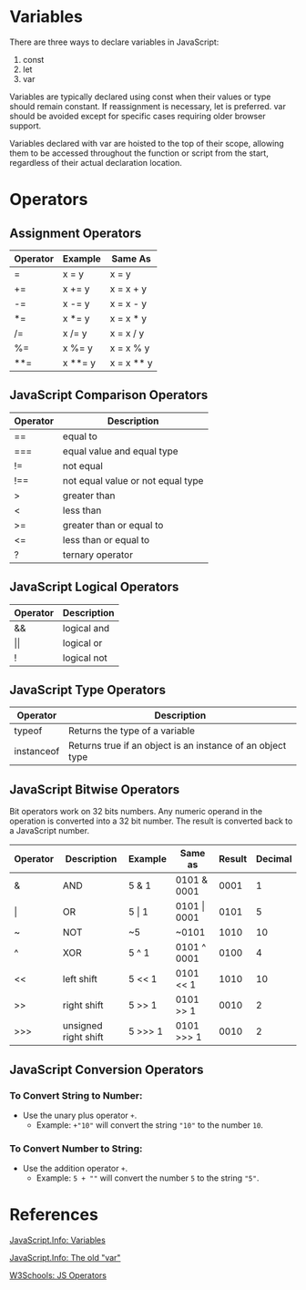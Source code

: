 # Variables

There are three ways to declare variables in JavaScript:
1. const
2. let
3. var

Variables are typically declared using const when their values or type should remain constant. If reassignment is necessary, let is preferred. var should be avoided except for specific cases requiring older browser support.

Variables declared with var are hoisted to the top of their scope, allowing them to be accessed throughout the function or script from the start, regardless of their actual declaration location.

# Operators

## Assignment Operators

| Operator | Example | Same As     |
|----------|---------|-------------|
| =        | x = y   | x = y       |
| +=       | x += y  | x = x + y   |
| -=       | x -= y  | x = x - y   |
| *=       | x *= y  | x = x * y   |
| /=       | x /= y  | x = x / y   |
| %=       | x %= y  | x = x % y   |
| **=      | x **= y | x = x ** y  |

## JavaScript Comparison Operators

| Operator | Description               |
|----------|---------------------------|
| ==       | equal to                  |
| ===      | equal value and equal type|
| !=       | not equal                 |
| !==      | not equal value or not equal type|
| >        | greater than              |
| <        | less than                 |
| >=       | greater than or equal to  |
| <=       | less than or equal to     |
| ?        | ternary operator          |

## JavaScript Logical Operators

| Operator | Description       |
|----------|-------------------|
| &&       | logical and       |
| \|\|     | logical or        |
| !        | logical not       |

## JavaScript Type Operators

| Operator | Description                   |
|----------|-------------------------------|
| typeof   | Returns the type of a variable|
| instanceof| Returns true if an object is an instance of an object type|

## JavaScript Bitwise Operators

Bit operators work on 32 bits numbers. Any numeric operand in the operation is converted into a 32 bit number. The result is converted back to a JavaScript number.

| Operator | Description      | Example | Same as      | Result | Decimal |
|----------|------------------|---------|--------------|--------|---------|
| &        | AND              | 5 & 1   | 0101 & 0001  | 0001   | 1       |
| \|       | OR               | 5 \| 1  | 0101 \| 0001 | 0101   | 5       |
| ~        | NOT              | ~5      | ~0101        | 1010   | 10      |
| ^        | XOR              | 5 ^ 1   | 0101 ^ 0001  | 0100   | 4       |
| <<       | left shift       | 5 << 1  | 0101 << 1     | 1010   | 10      |
| >>       | right shift      | 5 >> 1  | 0101 >> 1     | 0010   | 2       |
| >>>      | unsigned right shift| 5 >>> 1 | 0101 >>> 1 | 0010   | 2       |

## JavaScript Conversion Operators

### To Convert String to Number:
- Use the unary plus operator `+`.
  - Example: `+"10"` will convert the string `"10"` to the number `10`.

### To Convert Number to String:
- Use the addition operator `+`.
  - Example: `5 + ""` will convert the number `5` to the string `"5"`.

# References

[JavaScript.Info: Variables](https://javascript.info/variables)

[JavaScript.Info: The old "var"](https://javascript.info/var)

[W3Schools: JS Operators](https://www.w3schools.com/js/js_operators.asp)